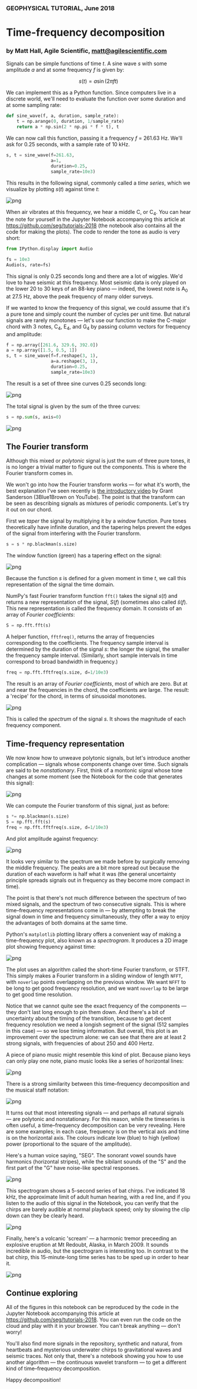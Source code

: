 
### GEOPHYSICAL TUTORIAL, June 2018

# Time-frequency decomposition

### by Matt Hall, Agile Scientific, matt@agilescientific.com

Signals can be simple functions of time _t_. A sine wave _s_ with some amplitude _a_ and at some frequency _f_ is given by:

$$ s(t) = a \sin(2 \pi f t) $$

We can implement this as a Python function. Since computers live in a discrete world, we'll need to evaluate the function over some duration and at some sampling rate:


```python
def sine_wave(f, a, duration, sample_rate):
    t = np.arange(0, duration, 1/sample_rate)
    return a * np.sin(2 * np.pi * f * t), t
```

We can now call this function, passing it a frequency _f_ = 261.63 Hz. We'll ask for 0.25 seconds, with a sample rate of 10 kHz. 


```python
s, t = sine_wave(f=261.63,
                 a=1,
                 duration=0.25,
                 sample_rate=10e3)
```

This results in the following signal, commonly called a _time series_, which we visualize by plotting _s_(_t_) against time _t_:


![png](Manuscript_files/Manuscript_6_0.png)


When air vibrates at this frequency, we hear a middle C, or C<sub>4</sub>. You can hear the note for yourself in the Jupyter Notebook accompanying this article at https://github.com/seg/tutorials-2018 (the notebook also contains all the code for making the plots). The code to render the tone as audio is very short:


```python
from IPython.display import Audio

fs = 10e3
Audio(s, rate=fs)
```

This signal is only 0.25 seconds long and there are a lot of wiggles. We'd love to have seismic at this frequency. Most seismic data is only played on the lower 20 to 30 keys of an 88-key piano — indeed, the lowest note is A<sub>0</sub> at 27.5 Hz, above the peak frequency of many older surveys.

If we wanted to know the frequency of this signal, we could assume that it's a pure tone and simply count the number of cycles per unit time. But natural signals are rarely monotones — let's use our function to make the C-major chord with 3 notes, C<sub>4</sub>, E<sub>4</sub>, and G<sub>4</sub> by passing column vectors for frequency and amplitude:


```python
f = np.array([261.6, 329.6, 392.0])
a = np.array([1.5, 0.5, 1])
s, t = sine_wave(f=f.reshape(3, 1),
                 a=a.reshape(3, 1),
                 duration=0.25,
                 sample_rate=10e3)
```

The result is a set of three sine curves 0.25 seconds long:


![png](Manuscript_files/Manuscript_13_0.png)


The total signal is given by the sum of the three curves:


```python
s = np.sum(s, axis=0)
```


![png](Manuscript_files/Manuscript_16_0.png)


## The Fourier transform

Although this mixed or _polytonic_ signal is just the sum of three pure tones, it is no longer a trivial matter to figure out the components. This is where the Fourier transform comes in.

We won't go into how the Fourier transform works — for what it's worth, the best explanation I've seen recently is [the introductory video](https://www.youtube.com/watch?v=spUNpyF58BY) by Grant Sanderson (3Blue1Brown on YouTube). The point is that the transform can be seen as describing signals as mixtures of periodic components. Let's try it out on our chord.

First we _taper_ the signal by multiplying it by a _window_ function. Pure tones theoretically have infinite duration, and the tapering helps prevent the edges of the signal from interfering with the Fourier transform. 


```python
s = s * np.blackman(s.size)
```

The window function (green) has a tapering effect on the signal:


![png](Manuscript_files/Manuscript_20_0.png)


Because the function _s_ is defined for a given moment in time _t_, we call this representation of the signal the time domain.

NumPy's fast Fourier transform function `fft()` takes the signal _s_(_t_) and returns a new representation of the signal, _S_(_f_) (sometimes also called $\hat{s}(f)$. This new representation is called the frequency domain. It consists of an array of _Fourier coefficients_:


```python
S = np.fft.fft(s)
```

A helper function, `fftfreq()`, returns the array of frequencies corresponding to the coefficients. The frequency sample interval is determined by the duration of the signal _s_: the longer the signal, the smaller the frequency sample interval. (Similarly, short sample intervals in time correspond to broad bandwidth in frequency.)


```python
freq = np.fft.fftfreq(s.size, d=1/10e3)
```

The result is an array of _Fourier coefficients_, most of which are zero. But at and near the frequencies in the chord, the coefficients are large. The result: a 'recipe' for the chord, in terms of sinusoidal monotones.


![png](Manuscript_files/Manuscript_26_0.png)


This is called the _spectrum_ of the signal _s_. It shows the magnitude of each frequency component.

## Time-frequency representation

We now know how to unweave polytonic signals, but let's introduce another complication &mdash; signals whose components change over time. Such signals are said to be _nonstationary_. First, think of a montonic signal whose tone changes at some moment (see the Notebook for the code that generates this signal):


![png](Manuscript_files/Manuscript_29_0.png)


We can compute the Fourier transform of this signal, just as before:


```python
s *= np.blackman(s.size)
S = np.fft.fft(s)
freq = np.fft.fftfreq(s.size, d=1/10e3)
```

And plot amplitude against frequency:


![png](Manuscript_files/Manuscript_33_0.png)


It looks very similar to the spectrum we made before by surgically removing the middle frequency. The peaks are a bit more spread out because the duration of each waveform is half what it was (the general uncertainty principle spreads signals out in frequency as they become more compact in time).

The point is that there's not much difference between the spectrum of two mixed signals, and the spectrum of two consecutive signals. This is where time&ndash;frequency representations come in &mdash; by attempting to break the signal down in time and frequency simultaneously, they offer a way to enjoy the advantages of both domains at the same time.

Python's `matplotlib` plotting library offers a convenient way of making a time&ndash;frequency plot, also known as a _spectrogram_. It produces a 2D image plot showing frequency against time:


![png](Manuscript_files/Manuscript_35_0.png)


The plot uses an algorithm called the short-time Fourier transform, or STFT. This simply makes a Fourier transform in a sliding window of length `NFFT`, with `noverlap` points overlapping on the previous window. We want `NFFT` to be long to get good frequency resolution, and we want `noverlap` to be large to get good time resolution.

Notice that we cannot quite see the exact frequency of the components &mdash; they don't last long enough to pin them down. And there's a bit of uncertainty about the timing of the transition, because to get decent frequency resolution we need a longish segment of the signal (512 samples in this case) &mdash; so we lose timing information. But overall, this plot is an improvement over the spectrum alone: we can see that there are at least 2 strong signals, with frequencies of about 250 and 400 Hertz.

A piece of piano music might resemble this kind of plot. Because piano keys can only play one note, piano music looks like a series of horizontal lines:


![png](Manuscript_files/Manuscript_37_0.png)


There is a strong similarity between this time–frequency decomposition and the musical staff notation:




![png](Manuscript_files/Manuscript_39_0.png)



It turns out that most interesting signals — and perhaps all natural signals — are polytonic and nonstationary. For this reason, while the timeseries is often useful, a time–frequency decomposition can be very revealing. Here are some examples; in each case, frequency is on the vertical axis and time is on the horizontal axis. The colours indicate low (blue) to high (yellow) power (proportional to the square of the amplitude).

Here's a human voice saying, "SEG". The sonorant vowel sounds have harmonics (horizontal stripes), while the sibilant sounds of the "S" and the first part of the "G" have noise-like spectral responses.


![png](Manuscript_files/Manuscript_42_0.png)


This spectrogram shows a 5-second series of bat chirps. I've indicated 18 kHz, the approximate limit of adult human hearing, with a red line, and if you listen to the audio of this signal in the Notebook, you can verify that the chirps are barely audible at normal playback speed; only by slowing the clip down can they be clearly heard. 


![png](Manuscript_files/Manuscript_44_0.png)


Finally, here's a volcanic 'scream' — a harmonic tremor preceeding an explosive eruption at Mt Redoubt, Alaska, in March 2009. It sounds incredible in audio, but the spectrogram is interesting too. In contrast to the bat chirp, this 15-minute-long time series has to be sped up in order to hear it.


![png](Manuscript_files/Manuscript_46_0.png)


## Continue exploring

All of the figures in this notebook can be reproduced by the code in the Jupyter Notebook accompanying this article at https://github.com/seg/tutorials-2018. You can even run the code on the cloud and play with it in your browser. You can't break anything — don't worry!

You'll also find more signals in the repository, synthetic and natural, from heartbeats and mysterious underwater chirps to gravitational waves and seismic traces. Not only that, there's a notebook showing you how to use another algorithm — the continuous wavelet transform — to get a different kind of time–frequency decomposition.

Happy decomposition!
